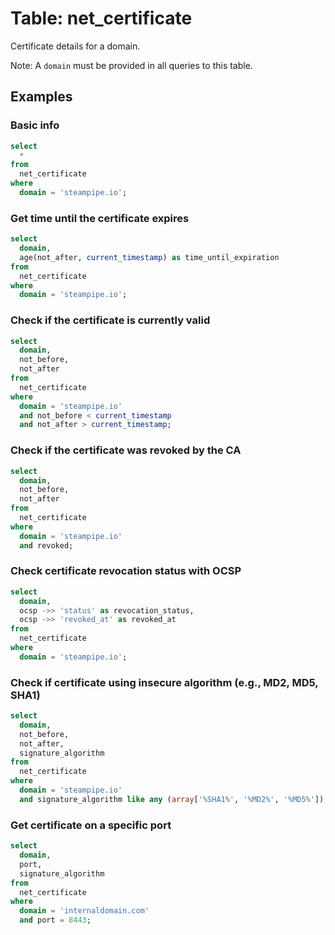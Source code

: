 # Table: net_certificate

Certificate details for a domain.

Note: A `domain` must be provided in all queries to this table.

## Examples

### Basic info

```sql
select
  *
from
  net_certificate
where
  domain = 'steampipe.io';
```

### Get time until the certificate expires

```sql
select
  domain,
  age(not_after, current_timestamp) as time_until_expiration
from
  net_certificate
where
  domain = 'steampipe.io';
```

### Check if the certificate is currently valid

```sql
select
  domain,
  not_before,
  not_after
from
  net_certificate
where
  domain = 'steampipe.io'
  and not_before < current_timestamp
  and not_after > current_timestamp;
```

### Check if the certificate was revoked by the CA

```sql
select
  domain,
  not_before,
  not_after
from
  net_certificate
where
  domain = 'steampipe.io'
  and revoked;
```

### Check certificate revocation status with OCSP

```sql
select
  domain,
  ocsp ->> 'status' as revocation_status,
  ocsp ->> 'revoked_at' as revoked_at
from
  net_certificate
where
  domain = 'steampipe.io';
```

### Check if certificate using insecure algorithm (e.g., MD2, MD5, SHA1)

```sql
select
  domain,
  not_before,
  not_after,
  signature_algorithm
from
  net_certificate
where
  domain = 'steampipe.io'
  and signature_algorithm like any (array['%SHA1%', '%MD2%', '%MD5%']);
```

### Get certificate on a specific port

```sql
select
  domain,
  port,
  signature_algorithm
from
  net_certificate
where
  domain = 'internaldomain.com'
  and port = 8443;
```
